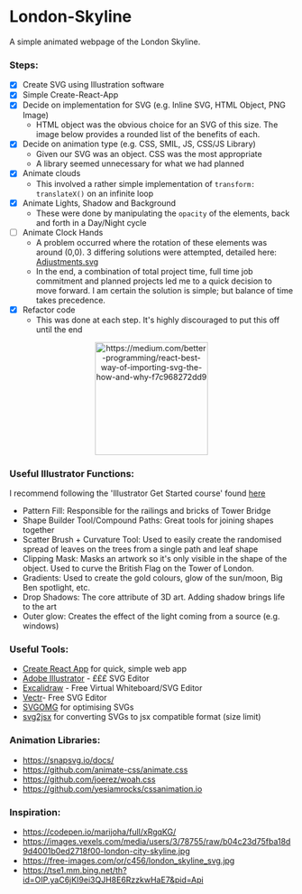 # London-Skyline

A simple animated webpage of the London Skyline.

### Steps:
- [x] Create SVG using Illustration software
- [x] Simple Create-React-App
- [x] Decide on implementation for SVG (e.g. Inline SVG, HTML Object, PNG Image)
    - HTML object was the obvious choice for an SVG of this size. The image below provides a rounded list of the benefits of each.
- [x] Decide on animation type (e.g. CSS, SMIL, JS, CSS/JS Library)
    - Given our SVG was an object. CSS was the most appropriate
    - A library seemed unnecessary for what we had planned
- [x] Animate clouds
    - This involved a rather simple implementation of `transform: translateX()` on an infinite loop
- [x] Animate Lights, Shadow and Background
    - These were done by manipulating the `opacity` of the elements, back and forth in a Day/Night cycle
- [ ] Animate Clock Hands
    - A problem occurred where the rotation of these elements was around (0,0). 3 differing solutions were attempted, detailed here: [Adjustments.svg](SVG%20backups/Adjustments.svg)
    - In the end, a combination of total project time, full time job commitment and planned projects led me to a quick decision to move forward. I am certain the solution is simple; but balance of time takes precedence.
- [x] Refactor code
    - This was done at each step. It's highly discouraged to put this off until the end

<p align="center">
<img src="https://miro.medium.com/max/875/1*YRtXfVLMzsUra4c8MVtQOQ.png" alt="https://medium.com/better-programming/react-best-way-of-importing-svg-the-how-and-why-f7c968272dd9" height=200>
</p>

### Useful Illustrator Functions:
I recommend following the 'Illustrator Get Started course' found [here](https://helpx.adobe.com/illustrator/tutorials.html) 
- Pattern Fill: Responsible for the railings and bricks of Tower Bridge
- Shape Builder Tool/Compound Paths: Great tools for joining shapes together
- Scatter Brush + Curvature Tool: Used to easily create the randomised spread of leaves on the trees from a single path and leaf shape
- Clipping Mask: Masks an artwork so it's only visible in the shape of the object. Used to curve the British Flag on the Tower of London.
- Gradients: Used to create the gold colours, glow of the sun/moon, Big Ben spotlight, etc.
- Drop Shadows: The core attribute of 3D art. Adding shadow brings life to the art
- Outer glow: Creates the effect of the light coming from a source (e.g. windows)

### Useful Tools:
- [Create React App](https://create-react-app.dev/) for quick, simple web app
- [Adobe Illustrator](https://www.adobe.com/uk/products/illustrator.html) - £££ SVG Editor
- [Excalidraw](https://excalidraw.com/) - Free Virtual Whiteboard/SVG Editor
- [Vectr](https://vectr.com/)- Free SVG Editor
- [SVGOMG](https://jakearchibald.github.io/svgomg/) for optimising SVGs
- [svg2jsx](https://svg2jsx.com/) for converting SVGs to jsx compatible format (size limit)

### Animation Libraries:
- https://snapsvg.io/docs/
- https://github.com/animate-css/animate.css
- https://github.com/joerez/woah.css
- https://github.com/yesiamrocks/cssanimation.io

### Inspiration:
- https://codepen.io/marijoha/full/xRgqKG/
- https://images.vexels.com/media/users/3/78755/raw/b04c23d75fba18d9d4001b0ed2718f00-london-city-skyline.jpg
- https://free-images.com/or/c456/london_skyline_svg.jpg
- https://tse1.mm.bing.net/th?id=OIP.yaC6jKI9ei3QJH8E6RzzkwHaE7&pid=Api
